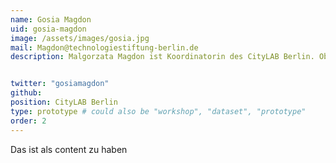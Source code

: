 ```yaml
---
name: Gosia Magdon
uid: gosia-magdon
image: /assets/images/gosia.jpg
mail: Magdon@technologiestiftung-berlin.de
description: Malgorzata Magdon ist Koordinatorin des CityLAB Berlin. Ob Großevent oder Co-Working-Platz, Ausstellung oder Workshoplogistik – Gosia hält im Tagesbetrieb die Fäden zusammen und ist erste Ansprechpartnerin für alles, was in unserem Innovationslabor in Tempelhof passiert. Sie hat in Gdansk Architektur studiert, ein Faible für Inneneinrichtung und ist bekannt für die ihr eigene Mischung aus Herzlichkeit und Strenge.


twitter: "gosiamagdon"
github:
position: CityLAB Berlin
type: prototype # could also be "workshop", "dataset", "prototype"
order: 2
---
```



Das ist als content zu haben
